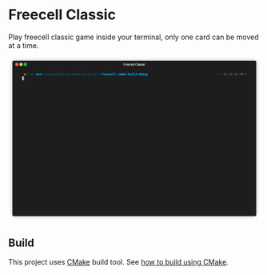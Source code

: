 # Freecell Classic

Play freecell classic game inside your terminal, only one card can be moved at a time.

<p align="center"><img src="/img/demo.gif?raw=true"/></p>

## Build

This project uses [CMake](https://cmake.org/) build tool. See [how to build using CMake](https://cmake.org/runningcmake/).